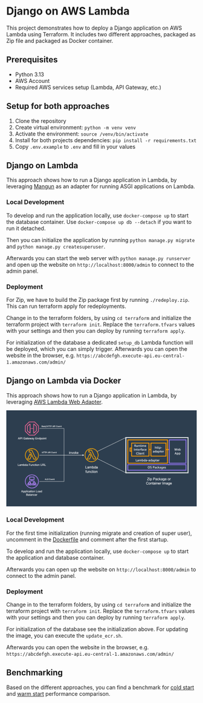 # Django on AWS Lambda

This project demonstrates how to deploy a Django application on AWS Lambda using Terraform.
It includes two different approaches, packaged as Zip file and packaged as Docker container.

## Prerequisites
- Python 3.13
- AWS Account
- Required AWS services setup (Lambda, API Gateway, etc.)

## Setup for both approaches
1. Clone the repository
2. Create virtual environment: `python -m venv venv`
3. Activate the environment: `source /venv/bin/activate`
3. Install for both projects dependencies: `pip install -r requirements.txt`
4. Copy `.env.example` to `.env` and fill in your values

## Django on Lambda
This approach shows how to run a Django application in Lambda, by leveraging [Mangun](https://mangum.fastapiexpert.com/) as an adapter for running ASGI applications on Lambda.

### Local Development
To develop and run the application locally, use `docker-compose up` to start the database container. Use `docker-compose up db --detach` if you want to run it detached.

Then you can initialize the application by running `python manage.py migrate` and `python manage.py createsuperuser`.

Afterwards you can start the web server with `python manage.py runserver` and open up the website on `http://localhost:8000/admin` to connect to the admin panel.


### Deployment
For Zip, we have to build the Zip package first by running `./redeploy.zip`. This can run terraform apply for redeployments.

Change in to the terraform folders, by using `cd terraform` and initialize the terraform project with `terraform init`.
Replace the `terraform.tfvars` values with your settings and then you can deploy by running `terraform apply`.

For initialization of the database a dedicated `setup_db` Lambda function will be deployed, which you can simply trigger.
Afterwards you can open the website in the browser, e.g. `https://abcdefgh.execute-api.eu-central-1.amazonaws.com/admin/`


## Django on Lambda via Docker
This approach shows how to run a Django application in Lambda, by leveraging [AWS Lambda Web Adapter](https://github.com/awslabs/aws-lambda-web-adapter).

![AWS Lambda Web Adapter overview](AWS%20Lambda%20Web%20Adapter.png)


### Local Development
For the first time initialization (running migrate and creation of super user), uncomment in the [Dockerfile](./django-on-lambda-docker/Dockerfile#L17-21) and comment after the first startup.

To develop and run the application locally, use `docker-compose up` to start the application and database container.

Afterwards you can open up the website on `http://localhost:8000/admin` to connect to the admin panel.


### Deployment
Change in to the terraform folders, by using `cd terraform` and initialize the terraform project with `terraform init`.
Replace the `terraform.tfvars` values with your settings and then you can deploy by running `terraform apply`.

For initialization of the database see the initialization above. For updating the image, you can execute the `update_ecr.sh`.

Afterwards you can open the website in the browser, e.g. `https://abcdefgh.execute-api.eu-central-1.amazonaws.com/admin/`


## Benchmarking
Based on the different approaches, you can find a benchmark for [cold start](https://lambda-power-tuning.show/#gAAAAQACAAQABsALABQAKA==;NUZERRKj/USDqLREuH6URFiRiER7nIdEqJaJRFrMh0Q=;w5mBNlKuhDa0VoQ2kpKRNm9xqjbk0xo3lg6CN7RWBDg=;gAAAAQACAAQABsALABQAKA==;f0ZIRbRA/kRmdrdEx2uURGb+kkSHpoJE46WJRCkshEQ=;HZGENlKuhDZ3iIc2ZQeSNntXszYk0Rg30Z6GN6UyAzg=;ZIP;Container) and [warm start](https://lambda-power-tuning.show/#gAAAAQACAAQABsALABQAKA==;NQWwRDdwUUTiE7xDOZtgQwwpNkO6KS9DDAkwQ0ihJUM=;8b4gNktvPzZQCiw2DERONuOHejaM7es2Ou5JN6aFvjc=;gAAAAQACAAQABsALABQAKA==;hdexRJQxNUSzVrlDKfxnQ8PONkNyLy5DLsQoQzLhI0M=;B3UiNsqmJTYywik2kqdUNlvmezZhluo20vFBN4g9vDc=;ZIP;container) performance comparison.
